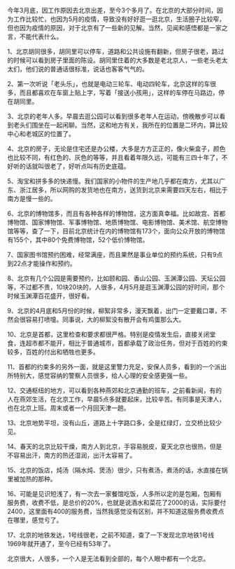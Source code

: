 今年3月底，因工作原因去北京出差，至今3个多月了。在北京的大部分时间，因为工作比较忙，也因为5月的疫情，导致没有好好逛一逛北京，生活圈子比较窄，但也因为疫情的原因，对于北京有了一些新的见解。当然，见闻和感悟都是一家之言，不能代表什么。

1、北京胡同很多，胡同里可以停车，道路和公共设施有翻新，但房子很老，路过的时候可以看到房子里面的陈设。胡同里住着的大多数是老北京人，一些老头老太太们，他们说的普通话很标准，说话也客客气气的。

2、第一次听说「老头乐」，也就是电动三轮车、电动四轮车，北京这样的车很多，而且都喜欢在车窗上贴上字，写着「接送小孩用」，这样的车停在马路边，停在胡同里。

3、北京的老年人多。早晨去逛公园可以看到很多老年人在运动，傍晚散步可以看到老头们围坐在一起闲聊。当然，这和地方有关，我所在的位置是二环内，算比较中心和老城区的位置了。

4、北京的房子，无论是住宅还是办公楼，大多是方方正正的，像火柴盒子，颜色也比较不同，有红色的、灰色的等等，并且看着年限久远，可能有三四十年了，不好听的话就叫很老了，好听点叫有历史底蕴。

5、淘宝和拼多多的快递慢。我们国家的小物件的生产地几乎都在南方，尤其以广东、浙江居多，所以网购的发货地也在南方，送货到北京来需要四天左右，相比于南方是慢一些的。

6、北京的博物馆多，而且有各种各样的博物馆，这方面真幸福。比如故宫、首都博物馆、国家博物馆、军事博物馆、地质博物馆、电影博物馆、美术馆、航空博物馆等等，查了一下，目前北京统计在内的博物馆有173个，面向公众开放的博物馆有155个，其中80个免费博物馆，52个低价博物馆。

7、国家图书馆预约困难，经常满座，而且果然是事业单位的预约系统，只有9点到22点才能操作和预约。

8、北京有几个公园是需要预约，比如颐和园、香山公园、玉渊潭公园、天坛公园等，不过都不贵，10块20块的，人很多，4月5月是逛玉渊潭公园的好时间，那个时候玉渊潭百花盛开，很好看。

9、北京的4月底和5月份的时候，柳絮非常多，漫天飘着，出门一定要戴口罩，不然会很容易打喷嚏。同事说，大的柳絮没有散开会有鸡蛋那么大。

10、北京是首都，这里检查和要求都很严格。特别是疫情发生后，直接关闭堂食，连超市都不能开，相比于普通城市，首都承载了政治任务，但对于百姓的约束较多，百姓的付出和牺牲也更多。

11、首都的约束多的另外一面，就是这里警力充足，安保人员多，看到的一个派出所特别大，感觉容纳的警察人员很多，给人心理的安全感更强一些。

12、交通枢纽的地方，可以看到各种燕郊和北京通勤的班车，之前看新闻，有的人在燕郊生活，在北京工作，早晨5点多就要起床，比较辛苦。有同事是天津人，也在北京上班。周末或者一个月回天津一趟。

13、北京地势平坦，没有山丘，道路上十字路口多，全是红绿灯，立交桥比较少见。

14、春天的北京比较干燥，南方人到北京，手容易脱皮，夏天北京也很热，但是不容易出汗，南方的热还湿润，出汗太容易了。

15、北京的饭店，炖汤（隔水炖、煲汤）很少，只有煮汤，煮汤的话，水直接在锅里被加热的那种。

16、可能是见识短浅了，有一次去一家餐馆吃饭，人多所以定的是包厢，包厢有服务费，收费不低，是总价的20%，也就是说酒水和菜花了2000的话，实际要付2400，这里面有400的服务费，当然我感觉没有区别，并不知道这服务费收费点在哪里，感觉亏了。

17、北京的地铁发达，1号线很老，之前不知道，查了一下发现北京地铁1号线1969年就开通了，至今已经有53年了。

北京很大，人很多，一个人是无法看到全部的，每个人眼中都有一个北京。